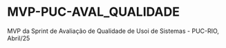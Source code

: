# MVP-PUC-AVAL_QUALIDADE
MVP da Sprint de Avaliação de Qualidade de Usoi de Sistemas - PUC-RIO, Abril/25
